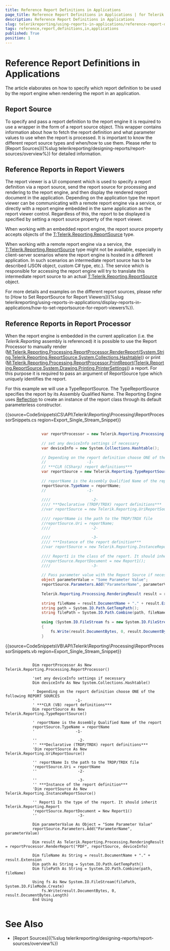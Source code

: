```yaml
---
title: Reference Report Definitions in Applications
page_title: Reference Report Definitions in Applications | for Telerik Reporting Documentation
description: Reference Report Definitions in Applications
slug: telerikreporting/using-reports-in-applications/reference-report-definitions-in-applications
tags: reference,report,definitions,in,applications
published: True
position: 1
---
```


# Reference Report Definitions in Applications



The article elaborates on how to specify which report definition to be used by the report engine when rendering the report in an application.
      

## Report Source

To specify and pass a report definition to the report engine it is required to use a wrapper in the form of a
          report source object. This wrapper contains information about how to fetch the
          report definition and what parameter values to use when the report is processed.
          It is important to know the different report source types and when/how to use them. Please refer to
          [Report Sources]({%slug telerikreporting/designing-reports/report-sources/overview%}) for detailed information.
        

## Reference Reports in Report Viewers

The report viewer is a UI component which is used to specify a report definition via a report source, send the report source for processing
          and rendering to the report engine, and then display the rendered report document in the application.
          Depending on the application type the report viewer can be communicating with a remote report engine via a service, or directly with a
          report engine embedded in the same application as the report viewer control. Regardless of this, the report to be displayed
          is specified by setting a report source property of the report viewer.
        

When working with an embedded report engine, the report source property accepts objects of the
          [T:Telerik.Reporting.ReportSource]() type.
        

When working with a remote report engine via a service, the
          [T:Telerik.Reporting.ReportSource]()
          type might not be available, especially in client-server scenarios where the report engine is hosted in a different application.
          In such scenarios an intermediate report source has to be described (JSON object, custom C# type, etc.).
          The service which is responsible for accessing the report engine will try to translate this intermediate report source to an actual
          [T:Telerik.Reporting.ReportSource]() object.
        

For more details and examples on the different report sources, please refer to
          [How to Set ReportSource for Report Viewers]({%slug telerikreporting/using-reports-in-applications/display-reports-in-applications/how-to-set-reportsource-for-report-viewers%}).
        

## Reference Reports in Report Processor

When the report engine is embedded in the current application (i.e. the *Telerik.Reporting* assembly is referenced)
          it is possible to use the Report Processor to manually render
          ([M:Telerik.Reporting.Processing.ReportProcessor.RenderReport(System.String,Telerik.Reporting.ReportSource,System.Collections.Hashtable)]())
          or print
          ([M:Telerik.Reporting.Processing.ReportProcessor.PrintReport(Telerik.Reporting.ReportSource,System.Drawing.Printing.PrinterSettings)]())
          a report. For this purpose it is required to pass an argument of ReportSource type which uniquely identifies the report.
        

For this example we will use a TypeReportSource. The TypeReportSource specifies the report by its Assembly Qualified Name. The Reporting Engine uses [Reflection](https://msdn.microsoft.com/en-us/library/ms173183(v=vs.110).aspx) to create an instance of the report class through its default parameterless constructor.
        

{{source=CodeSnippets\CS\API\Telerik\Reporting\Processing\ReportProcessorSnippets.cs region=Export_Single_Stream_Snippet}}
````C#
	
	            var reportProcessor = new Telerik.Reporting.Processing.ReportProcessor();
	
	            // set any deviceInfo settings if necessary
	            var deviceInfo = new System.Collections.Hashtable();
	
	            // Depending on the report definition choose ONE of the following REPORT SOURCES
	            //                  -1-
	            // ***CLR (CSharp) report definitions***
	            var reportSource = new Telerik.Reporting.TypeReportSource();
	
	            // reportName is the Assembly Qualified Name of the report
	            reportSource.TypeName = reportName;
	            //                  -1-
	
	            ////                  -2-
	            //// ***Declarative (TRDP/TRDX) report definitions***
	            //var reportSource = new Telerik.Reporting.UriReportSource();
	
	            //// reportName is the path to the TRDP/TRDX file
	            //reportSource.Uri = reportName;
	            ////                  -2-
	
	            ////                  -3-
	            //// ***Instance of the report definition***
	            //var reportSource = new Telerik.Reporting.InstanceReportSource();
	
	            //// Report1 is the class of the report. It should inherit Telerik.Reporting.Report class
	            //reportSource.ReportDocument = new Report1();
	            ////                  -3-
	
	            // Pass parameter value with the Report Source if necessary
	            object parameterValue = "Some Parameter Value";
	            reportSource.Parameters.Add("ParameterName", parameterValue);
	
	            Telerik.Reporting.Processing.RenderingResult result = reportProcessor.RenderReport("PDF", reportSource, deviceInfo);
	
	            string fileName = result.DocumentName + "." + result.Extension;
	            string path = System.IO.Path.GetTempPath();
	            string filePath = System.IO.Path.Combine(path, fileName);
	
	            using (System.IO.FileStream fs = new System.IO.FileStream(filePath, System.IO.FileMode.Create))
	            {
	                fs.Write(result.DocumentBytes, 0, result.DocumentBytes.Length);
	            }
````



{{source=CodeSnippets\VB\API\Telerik\Reporting\Processing\ReportProcessorSnippets.vb region=Export_Single_Stream_Snippet}}
````VB
	
	        Dim reportProcessor As New Telerik.Reporting.Processing.ReportProcessor()
	
	        'set any deviceInfo settings if necessary
	        Dim deviceInfo As New System.Collections.Hashtable()
	
	        ' Depending on the report definition choose ONE of the following REPORT SOURCES
	        '                  -1-
	        ' ***CLR (VB) report definitions***
	        Dim reportSource As New Telerik.Reporting.TypeReportSource()
	
	        ' reportName is the Assembly Qualified Name of the report
	        reportSource.TypeName = reportName
	        '                  -1-
	
	        ''                  -2-
	        '' ***Declarative (TRDP/TRDX) report definitions***
	        'Dim reportSource As New Telerik.Reporting.UriReportSource()
	
	        '' reportName Is the path to the TRDP/TRDX file
	        'reportSource.Uri = reportName
	        ''                  -2-
	
	        ''                  -3-
	        '' ***Instance of the report definition***
	        'Dim reportSource As New Telerik.Reporting.InstanceReportSource()
	
	        '' Report1 Is the type of the report. It should inherit Telerik.Reporting.Report
	        'reportSource.ReportDocument = New Report1()
	        ''                  -3-
	
	        Dim parameterValue As Object = "Some Parameter Value"
	        reportSource.Parameters.Add("ParameterName", parameterValue)
	
	        Dim result As Telerik.Reporting.Processing.RenderingResult = reportProcessor.RenderReport("PDF", reportSource, deviceInfo)
	
	        Dim fileName As String = result.DocumentName + "." + result.Extension
	        Dim path As String = System.IO.Path.GetTempPath()
	        Dim filePath As String = System.IO.Path.Combine(path, fileName)
	
	        Using fs As New System.IO.FileStream(filePath, System.IO.FileMode.Create)
	            fs.Write(result.DocumentBytes, 0, result.DocumentBytes.Length)
	        End Using
	
````



# See Also


 * [Report Sources]({%slug telerikreporting/designing-reports/report-sources/overview%})
